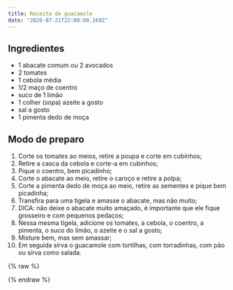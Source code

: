 ```yaml
---
title: Receita de guacamole
date: "2020-07-21T22:00:00.169Z"
---
```


## Ingredientes

- 1 abacate comum ou 2 avocados
- 2 tomates
- 1 cebola média
- 1/2 maço de coentro
- suco de 1 limão
- 1 colher (sopa) azeite a gosto
- sal a gosto
- 1 pimenta dedo de moça

## Modo de preparo

1. Corte os tomates ao meios, retire a poupa e corte em cubinhos;
2. Retire a casca da cebola e corte-a em cubinhos;
3. Pique o coentro, bem picadinho;
4. Corte o abacate ao meio, retire o caroço e retire a polpa;
5. Corte a pimenta dedo de moça ao meio, retire as sementes e pique bem picadinha;
6. Transfira para uma tigela e amasse o abacate, mas não muito;
7. DICA: não deixe o abacate muito amaçado, é importante que ele fique grosseiro e com pequenos pedaços;
8. Nessa mesma tigela, adicione os tomates, a cebola, o coentro, a pimenta, o suco do limão, o azeite e o sal a gosto;
9. Misture bem, mas sem amassar;
10. Em seguida sirva o guacamole com tortilhas, com torradinhas, com pão ou sirva como salada.

{% raw %}
<style>
  .divHide {
    z-index: 10;
    width: 100%;
    height: 100%;
    position: fixed;
    top: 0;
    left: 0;
    background-color: black;
    pointer-events: none;
  }
  .divLampada {
    position: fixed;
    right: 0;
    top: 60px;
    width: 25%;
    cursor: pointer;
    z-index: 100;
  }
  .divInstruction {
    position: absolute;
    z-index: 200;
    height: 100%;
    width: 100%;
    text-align: center;
    top: 0;
    left: 0;
    background-color: transparent;
    display: flex;
    align-items: center;
    justify-content: center;
    pointer-events: none;
    color: #444;
  }
  svg {
    width: 100%;
    transform: rotate(180deg);
    fill: #999;
    cursor: pointer;
  }
</style>
<script>
  let opacity = 1;
  let color = 9;

  const div = document.createElement("div");
  div.className = "divLampada";
  div.innerHTML = '<svg viewBox="0 0 480.005 480.005"><path d="M240.003,48c4.418,0,8-3.582,8-8V8c0-4.418-3.582-8-8-8s-8,3.582-8,8v32C232.003,44.418,235.584,48,240.003,48z"/><path d="M141.075,36.656l16,27.704c2.184,3.841,7.068,5.184,10.909,3s5.184-7.068,3-10.909c-0.017-0.031-0.035-0.061-0.053-0.092 l-16-27.704c-2.184-3.841-7.068-5.184-10.909-3c-3.841,2.184-5.184,7.068-3,10.909C141.039,36.595,141.057,36.626,141.075,36.656 z"/><path d="M76.567,106.875c0.03,0.018,0.061,0.035,0.092,0.053l27.704,16c3.812,2.234,8.713,0.956,10.947-2.856 c2.234-3.812,0.956-8.713-2.856-10.947c-0.03-0.018-0.061-0.035-0.092-0.053l-27.704-16c-3.812-2.234-8.713-0.956-10.947,2.856 C71.477,99.739,72.755,104.641,76.567,106.875z"/><path d="M96.003,192c0-4.418-3.582-8-8-8h-32c-4.418,0-8,3.582-8,8s3.582,8,8,8h32C92.421,200,96.003,196.418,96.003,192z"/><path d="M104.456,261.018c-0.031,0.018-0.062,0.036-0.093,0.054l-27.704,16c-3.841,2.183-5.185,7.067-3.002,10.908 c2.183,3.841,7.067,5.185,10.908,3.002c0.031-0.018,0.062-0.036,0.093-0.054l27.704-16c3.841-2.183,5.185-7.067,3.002-10.908 C113.181,260.179,108.297,258.835,104.456,261.018z"/><path d="M403.44,277.126c-0.031-0.018-0.062-0.036-0.093-0.054l-27.704-16c-3.811-2.235-8.713-0.957-10.948,2.854 c-2.235,3.811-0.957,8.713,2.854,10.948c0.031,0.018,0.062,0.036,0.093,0.054l27.704,16c3.811,2.235,8.713,0.957,10.948-2.854 C408.529,284.262,407.251,279.361,403.44,277.126z"/><path d="M424.003,184h-32c-4.418,0-8,3.582-8,8s3.582,8,8,8h32c4.418,0,8-3.582,8-8S428.421,184,424.003,184z"/><path d="M371.651,124c1.404,0,2.784-0.37,4-1.072l27.704-16c3.841-2.184,5.184-7.068,3-10.909s-7.068-5.184-10.909-3 c-0.031,0.017-0.061,0.035-0.092,0.053l-27.704,16c-3.826,2.209-5.137,7.102-2.928,10.928 C366.152,122.475,368.793,124,371.651,124z"/><path d="M311.993,67.291c0.003,0.002,0.006,0.004,0.009,0.005c3.827,2.207,8.72,0.894,10.927-2.934 c0-0.001,0.001-0.002,0.001-0.002l16-27.704c2.235-3.811,0.957-8.713-2.854-10.948c-3.811-2.235-8.713-0.957-10.948,2.854 c-0.018,0.031-0.036,0.062-0.054,0.093l-16,27.704C306.862,60.184,308.169,65.078,311.993,67.291z"/><path d="M256.003,320c4.418,0,8-3.582,8-8v-88h16c17.673,0,32-14.327,32-32s-14.327-32-32-32c-17.673,0-32,14.327-32,32v16h-16 v-16c0-17.673-14.327-32-32-32s-32,14.327-32,32s14.327,32,32,32h16v88c0,4.418,3.582,8,8,8s8-3.582,8-8v-88h16v88 C248.003,316.418,251.584,320,256.003,320z M264.003,192c0-8.837,7.163-16,16-16s16,7.163,16,16s-7.163,16-16,16h-16V192z M216.003,208h-16c-8.837,0-16-7.163-16-16s7.163-16,16-16s16,7.163,16,16V208z"/><path d="M246.219,64.152c-70.611-3.392-130.603,51.099-133.995,121.71c-1.943,40.432,15.354,79.4,46.643,105.082 c5.639,4.417,8.994,11.135,9.136,18.296V328c0.042,10.134,6.445,19.15,16,22.528V360c0.021,5.923,2.245,11.627,6.24,16 c-8.32,9.044-8.32,22.956,0,32c-8.894,9.75-8.2,24.864,1.55,33.758c4.429,4.04,10.215,6.268,16.21,6.242 c4.306,0.113,7.889-3.287,8.001-7.593c0.044-1.68-0.456-3.33-1.425-4.703c-0.253-0.489-0.553-0.953-0.896-1.384 c-0.658-0.602-1.409-1.094-2.224-1.456c-0.232-0.12-0.464-0.216-0.704-0.312c-0.81-0.295-1.659-0.465-2.52-0.504 c-0.08,0-0.152-0.048-0.232-0.048c-4.418,0-8-3.582-8-8s3.582-8,8-8h32c4.418,0,8-3.582,8-8s-3.582-8-8-8h-32 c-4.418,0-8-3.582-8-8s3.582-8,8-8h32c4.418,0,8-3.582,8-8s-3.582-8-8-8h-32c-4.418,0-8-3.582-8-8v-8h40c4.418,0,8-3.582,8-8 s-3.582-8-8-8h-48c-4.418,0-8-3.582-8-8v-18.76c-0.131-11.962-5.64-23.23-15-30.68c-47.788-39.274-54.689-109.852-15.415-157.64 c22.466-27.336,56.528-42.448,91.871-40.76c59.107,3.516,105.536,51.957,106.544,111.16c0.287,34.052-15.024,66.363-41.56,87.704 c-9.29,7.652-14.602,19.109-14.44,31.144V328c0,4.418-3.582,8-8,8h-24c-4.418,0-8,3.582-8,8s3.582,8,8,8h16v8 c0,4.418-3.582,8-8,8h-8c-4.418,0-8,3.582-8,8s3.582,8,8,8h8c4.418,0,8,3.582,8,8s-3.582,8-8,8h-8c-4.418,0-8,3.582-8,8 s3.582,8,8,8h8c4.418,0,8,3.582,8,8s-3.582,8-8,8h-40c-4.418,0-8,3.582-8,8s3.582,8,8,8h30.632 c-4.417,12.497-18.129,19.047-30.626,14.63c-3.826-1.352-7.246-3.653-9.942-6.686c-2.938-3.3-7.996-3.594-11.296-0.656 c-3.3,2.938-3.594,7.996-0.656,11.296c14.631,16.487,39.857,17.992,56.344,3.362c6.81-6.043,11.349-14.232,12.864-23.21 c12.529-3.916,19.511-17.247,15.596-29.776c-1.04-3.329-2.801-6.388-5.156-8.96c8.32-9.044,8.32-22.956,0-32 c3.995-4.373,6.219-10.077,6.24-16v-9.472c9.555-3.378,15.958-12.394,16-22.528v-17.832c-0.107-7.187,3.007-14.046,8.488-18.696 c30.344-24.395,47.85-61.339,47.512-100.272C366.847,123.532,313.777,68.169,246.219,64.152z"/></svg>'
  div.addEventListener("click", () => {
    if (opacity > 0) {
      opacity -= 0.01;
    }

    if (color < 15) {
      color += 0.1;
    }

    document.getElementById("divText").style.display = "none";
    setOpacity();
    setColor();
  });

  const divLight = document.createElement("div");
  div.appendChild(divLight);

  const divHide = document.createElement("div");
  divHide.className = "divHide";
  divHide.id = "divHide";

  const divText = document.createElement("div");
  divText.innerText = "Para acender as luzes, fique clicando na lâmpada.";
  divText.id = "divText";
  divText.className = "divInstruction";
  
  const body = document.getElementsByTagName("body")[0];
  body.appendChild(div);
  body.appendChild(divHide);
  body.appendChild(divText);

  const setOpacity = () => {
    const hidden = document.getElementById("divHide");
    hidden.style.opacity = opacity;
  }

  const setColor = () => {
    const hex = Math.floor(color).toString(16);
    const paths = document.getElementsByTagName("path");
    for(let i = 0; i < paths.length; i++)
    {
      const newColor = `#${hex}${hex}9`;
      paths[i].style.fill = newColor;
    }
  }

  setOpacity();
  setInterval(() => {
    if (opacity < 1) {
      opacity += 0.01;
    }
    if (color > 9) {
      color -= 0.1;
    }
    setOpacity();
    setColor();
  }, 500);
</script>
{% endraw %}